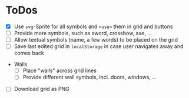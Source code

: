 # ToDos

- [x] Use `svg`-Sprite for all symbols and `<use>` them in grid and buttons
- [ ] Provide more symbols, such as sword, crossbow, axe, ... 
- [ ] Allow textual symbols (name, a few words) to be placed on the grid
- [ ] Save last edited grid in `localStorage` in case user navigates away and comes back
- Walls
    - [ ] Place "walls" across grid lines
    - [ ] Provide different wall symbols, incl. doors, windows, ...
- [ ] Download grid as PNG